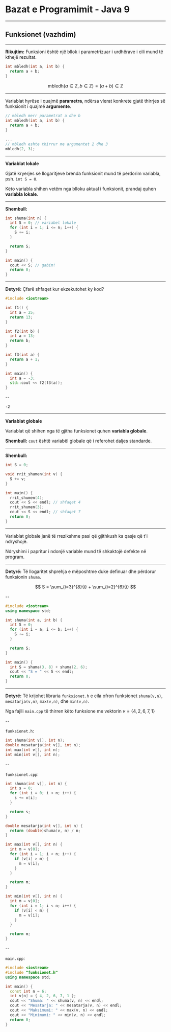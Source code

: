 # Bazat e Programimit - Java 9

---

## Funksionet (vazhdim)

---

**Rikujtim:** Funksioni është një bllok i parametrizuar i urdhërave i cili mund të kthejë rezultat.

```cpp
int mbledh(int a, int b) {
  return a + b;
}
```

$$
\text{mbledh}(a \in \mathbb{Z} , b \in \mathbb{Z}) = (a + b) \in \mathbb{Z}
$$

---

Variablat hyrëse i quajmë **parametra**, ndërsa vlerat konkrete gjatë thirrjes së funksionit i quajmë **argumente**.

```cpp
// mbledh merr parametrat a dhe b
int mbledh(int a, int b) {
  return a + b;
}

...
// mbledh eshte thirrur me argumentet 2 dhe 3
mbledh(2, 3);
```

---

**Variablat lokale**

Gjatë kryerjes së llogaritjeve brenda funksionit mund të përdorim variabla, psh. `int S = 0`.

Këto variabla shihen vetëm nga blloku aktual i funksionit, prandaj quhen **variabla lokale**.

---

**Shembull:**

```cpp
int shuma(int n) {
  int S = 0; // variabel lokale
  for (int i = 1; i <= n; i++) {
    S += i;
  }

  return S;
}

int main() {
  cout << S; // gabim!
  return 0;
}
```

---

**Detyrë:** Çfarë shfaqet kur ekzekutohet ky kod?

```cpp
#include <iostream>

int f1() {
  int a = 25;
  return 13;
}

int f2(int b) {
  int a = 13;
  return b;
}

int f3(int a) {
  return a + 1;
}

int main() {
  int a = -3;
  std::cout << f2(f3(a));
}
```

--

```text
-2
```

---

**Variablat globale**

Variablat që shihen nga të gjitha funksionet quhen **variabla globale**.

**Shembull:** `cout` është variabël globale që i referohet daljes standarde.

---

**Shembull:**

```cpp
int S = 0;

void rrit_shumen(int v) {
  S += v;
}

int main() {
  rrit_shumen(4);
  cout << S << endl; // shfaqet 4
  rrit_shumen(3);
  cout << S << endl; // shfaqet 7
  return 0;
}
```

---

Variablat globale janë të rrezikshme pasi që gjithkush ka qasje që t'i ndryshojë.

Ndryshimi i papritur i ndonjë variable mund të shkaktojë defekte në program.

---

**Detyrë:** Të llogaritet shprehja e mëposhtme duke definuar dhe përdorur funksionin `shuma`.

$$
S = \sum_{i=3}^{8}{i} + \sum_{i=2}^{6}{i}
$$

--

```cpp
#include <iostream>
using namespace std;

int shuma(int a, int b) {
  int S = 0;
  for (int i = a; i <= b; i++) {
    S += i;
  }

  return S;
}

int main() {
  int S = shuma(3, 8) + shuma(2, 6);
  cout << "S = " << S << endl;
  return 0;
}
```

---

**Detyrë:** Të krijohet libraria `funksionet.h` e cila ofron funksionet `shuma(v,n)`, `mesatarja(v,n)`, `max(v,n)`, dhe `min(v,n)`.

Nga fajlli `main.cpp` të thirren këto funksione me vektorin $v=\lbrace 4, 2, 6, 7, 1 \rbrace$

--

`funksionet.h`:

```cpp
int shuma(int v[], int n);
double mesatarja(int v[], int n);
int max(int v[], int n);
int min(int v[], int n);
```

--

`funksionet.cpp`:

```cpp
int shuma(int v[], int n) {
  int s = 0;
  for (int i = 0; i < n; i++) {
    s += v[i];
  }

  return s;
}

double mesatarja(int v[], int n) {
  return (double)shuma(v, n) / n;
}

int max(int v[], int n) {
  int m = v[0];
  for (int i = 1; i < n; i++) {
    if (v[i] > m) {
      m = v[i];
    }
  }

  return m;
}

int min(int v[], int n) {
  int m = v[0];
  for (int i = 1; i < n; i++) {
    if (v[i] < m) {
      m = v[i];
    }
  }

  return m;
}
```

--

`main.cpp`:

```cpp
#include <iostream>
#include "funksionet.h"
using namespace std;

int main() {
  const int n = 6;
  int v[n] = { 4, 2, 6, 7, 1 };
  cout << "Shuma: " << shuma(v, n) << endl;
  cout << "Mesatarja: " << mesatarja(v, n) << endl;
  cout << "Maksimumi: " << max(v, n) << endl;
  cout << "Minimumi: " << min(v, n) << endl;
  return 0;
}
```
